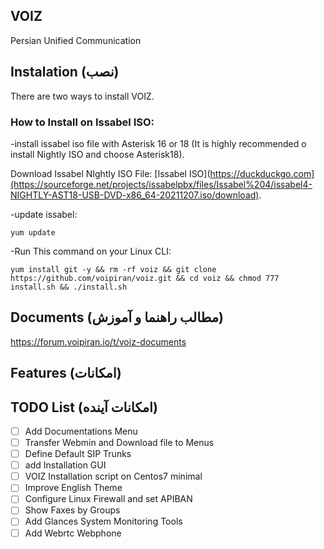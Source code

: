 ## VOIZ
 Persian Unified Communication 


## Instalation (نصب)
There are two ways to install VOIZ.

### How to Install on Issabel ISO:
-install issabel iso file with Asterisk 16 or 18 (It is highly recommended o install Nightly ISO and choose Asterisk18).

Download Issabel NIghtly ISO File: [Issabel ISO](https://duckduckgo.com](https://sourceforge.net/projects/issabelpbx/files/Issabel%204/issabel4-NIGHTLY-AST18-USB-DVD-x86_64-20211207.iso/download).

-update issabel: 
```
yum update
```
-Run This command on your Linux CLI:
```
yum install git -y && rm -rf voiz && git clone https://github.com/voipiran/voiz.git && cd voiz && chmod 777 install.sh && ./install.sh
```


## Documents (مطالب راهنما و آموزش)

https://forum.voipiran.io/t/voiz-documents


## Features (امکانات)


## TODO List (امکانات آینده)
- [ ] Add Documentations Menu
- [ ] Transfer Webmin and Download file to Menus
- [ ] Define Default SIP Trunks
- [ ] add Installation GUI
- [ ] VOIZ Installation script on Centos7 minimal
- [ ] Improve English Theme
- [ ] Configure Linux Firewall and set APIBAN
- [ ] Show Faxes by Groups
- [ ] Add Glances System Monitoring Tools
- [ ] Add Webrtc Webphone
